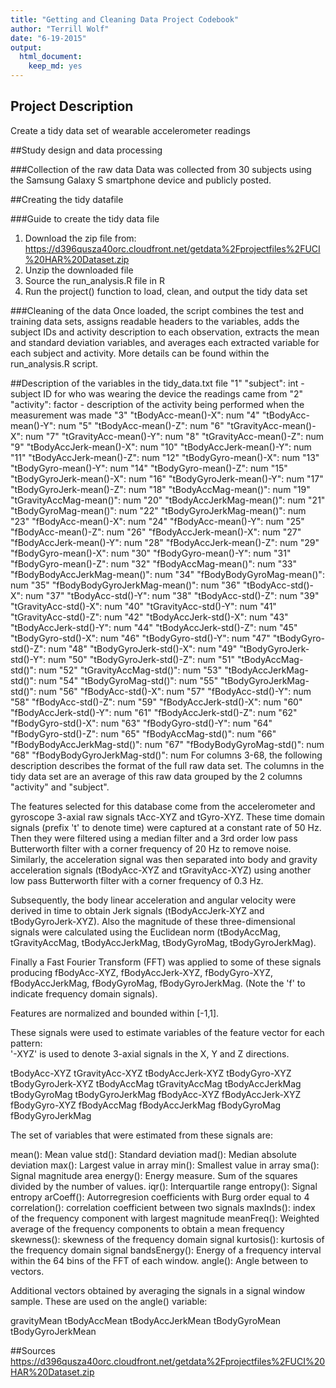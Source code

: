 ```yaml
---
title: "Getting and Cleaning Data Project Codebook"
author: "Terrill Wolf"
date: "6-19-2015"
output:
  html_document:
    keep_md: yes
---
```


## Project Description
Create a tidy data set of wearable accelerometer readings

##Study design and data processing

###Collection of the raw data
Data was collected from 30 subjects using the Samsung Galaxy S smartphone device and publicly posted.


##Creating the tidy datafile

###Guide to create the tidy data file
1. Download the zip file from:
https://d396qusza40orc.cloudfront.net/getdata%2Fprojectfiles%2FUCI%20HAR%20Dataset.zip 
2. Unzip the downloaded file
3. Source the run_analysis.R file in R
4. Run the project() function to load, clean, and output the tidy data set

###Cleaning of the data
Once loaded, the script combines the test and training data sets, assigns readable headers to the variables, adds the subject IDs and activity description to each observation, extracts the mean and standard deviation variables, and averages each extracted variable for each subject and activity. More details can be found within the run_analysis.R script.


##Description of the variables in the tidy_data.txt file
"1" "subject": int - subject ID for who was wearing the device the readings came from
"2" "activity": factor - description of the activity being performed when the measurement was made
"3" "tBodyAcc-mean()-X": num
"4" "tBodyAcc-mean()-Y": num
"5" "tBodyAcc-mean()-Z": num
"6" "tGravityAcc-mean()-X": num
"7" "tGravityAcc-mean()-Y": num
"8" "tGravityAcc-mean()-Z": num
"9" "tBodyAccJerk-mean()-X": num
"10" "tBodyAccJerk-mean()-Y": num
"11" "tBodyAccJerk-mean()-Z": num
"12" "tBodyGyro-mean()-X": num
"13" "tBodyGyro-mean()-Y": num
"14" "tBodyGyro-mean()-Z": num
"15" "tBodyGyroJerk-mean()-X": num
"16" "tBodyGyroJerk-mean()-Y": num
"17" "tBodyGyroJerk-mean()-Z": num
"18" "tBodyAccMag-mean()": num
"19" "tGravityAccMag-mean()": num
"20" "tBodyAccJerkMag-mean()": num
"21" "tBodyGyroMag-mean()": num
"22" "tBodyGyroJerkMag-mean()": num
"23" "fBodyAcc-mean()-X": num
"24" "fBodyAcc-mean()-Y": num
"25" "fBodyAcc-mean()-Z": num
"26" "fBodyAccJerk-mean()-X": num
"27" "fBodyAccJerk-mean()-Y": num
"28" "fBodyAccJerk-mean()-Z": num
"29" "fBodyGyro-mean()-X": num
"30" "fBodyGyro-mean()-Y": num
"31" "fBodyGyro-mean()-Z": num
"32" "fBodyAccMag-mean()": num
"33" "fBodyBodyAccJerkMag-mean()": num
"34" "fBodyBodyGyroMag-mean()": num
"35" "fBodyBodyGyroJerkMag-mean()": num
"36" "tBodyAcc-std()-X": num
"37" "tBodyAcc-std()-Y": num
"38" "tBodyAcc-std()-Z": num
"39" "tGravityAcc-std()-X": num
"40" "tGravityAcc-std()-Y": num
"41" "tGravityAcc-std()-Z": num
"42" "tBodyAccJerk-std()-X": num
"43" "tBodyAccJerk-std()-Y": num
"44" "tBodyAccJerk-std()-Z": num
"45" "tBodyGyro-std()-X": num
"46" "tBodyGyro-std()-Y": num
"47" "tBodyGyro-std()-Z": num
"48" "tBodyGyroJerk-std()-X": num
"49" "tBodyGyroJerk-std()-Y": num
"50" "tBodyGyroJerk-std()-Z": num
"51" "tBodyAccMag-std()": num
"52" "tGravityAccMag-std()": num
"53" "tBodyAccJerkMag-std()": num
"54" "tBodyGyroMag-std()": num
"55" "tBodyGyroJerkMag-std()": num
"56" "fBodyAcc-std()-X": num
"57" "fBodyAcc-std()-Y": num
"58" "fBodyAcc-std()-Z": num
"59" "fBodyAccJerk-std()-X": num
"60" "fBodyAccJerk-std()-Y": num
"61" "fBodyAccJerk-std()-Z": num
"62" "fBodyGyro-std()-X": num
"63" "fBodyGyro-std()-Y": num
"64" "fBodyGyro-std()-Z": num
"65" "fBodyAccMag-std()": num
"66" "fBodyBodyAccJerkMag-std()": num
"67" "fBodyBodyGyroMag-std()": num
"68" "fBodyBodyGyroJerkMag-std()": num
For columns 3-68, the following description describes the format of the full raw data set. The columns in the tidy data set are an average of this raw data grouped by the 2 columns "activity" and "subject".

The features selected for this database come from the accelerometer and gyroscope 3-axial raw signals tAcc-XYZ and tGyro-XYZ. These time domain signals (prefix 't' to denote time) were captured at a constant rate of 50 Hz. Then they were filtered using a median filter and a 3rd order low pass Butterworth filter with a corner frequency of 20 Hz to remove noise. Similarly, the acceleration signal was then separated into body and gravity acceleration signals (tBodyAcc-XYZ and tGravityAcc-XYZ) using another low pass Butterworth filter with a corner frequency of 0.3 Hz. 

Subsequently, the body linear acceleration and angular velocity were derived in time to obtain Jerk signals (tBodyAccJerk-XYZ and tBodyGyroJerk-XYZ). Also the magnitude of these three-dimensional signals were calculated using the Euclidean norm (tBodyAccMag, tGravityAccMag, tBodyAccJerkMag, tBodyGyroMag, tBodyGyroJerkMag). 

Finally a Fast Fourier Transform (FFT) was applied to some of these signals producing fBodyAcc-XYZ, fBodyAccJerk-XYZ, fBodyGyro-XYZ, fBodyAccJerkMag, fBodyGyroMag, fBodyGyroJerkMag. (Note the 'f' to indicate frequency domain signals). 

Features are normalized and bounded within [-1,1].

These signals were used to estimate variables of the feature vector for each pattern:  
'-XYZ' is used to denote 3-axial signals in the X, Y and Z directions.

tBodyAcc-XYZ
tGravityAcc-XYZ
tBodyAccJerk-XYZ
tBodyGyro-XYZ
tBodyGyroJerk-XYZ
tBodyAccMag
tGravityAccMag
tBodyAccJerkMag
tBodyGyroMag
tBodyGyroJerkMag
fBodyAcc-XYZ
fBodyAccJerk-XYZ
fBodyGyro-XYZ
fBodyAccMag
fBodyAccJerkMag
fBodyGyroMag
fBodyGyroJerkMag

The set of variables that were estimated from these signals are: 

mean(): Mean value
std(): Standard deviation
mad(): Median absolute deviation 
max(): Largest value in array
min(): Smallest value in array
sma(): Signal magnitude area
energy(): Energy measure. Sum of the squares divided by the number of values. 
iqr(): Interquartile range 
entropy(): Signal entropy
arCoeff(): Autorregresion coefficients with Burg order equal to 4
correlation(): correlation coefficient between two signals
maxInds(): index of the frequency component with largest magnitude
meanFreq(): Weighted average of the frequency components to obtain a mean frequency
skewness(): skewness of the frequency domain signal 
kurtosis(): kurtosis of the frequency domain signal 
bandsEnergy(): Energy of a frequency interval within the 64 bins of the FFT of each window.
angle(): Angle between to vectors.

Additional vectors obtained by averaging the signals in a signal window sample. These are used on the angle() variable:

gravityMean
tBodyAccMean
tBodyAccJerkMean
tBodyGyroMean
tBodyGyroJerkMean

##Sources
https://d396qusza40orc.cloudfront.net/getdata%2Fprojectfiles%2FUCI%20HAR%20Dataset.zip 
